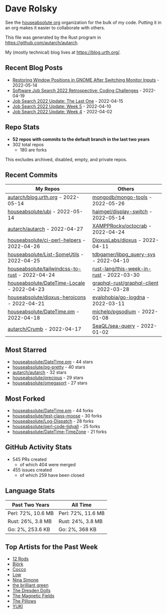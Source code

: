 
# Dave Rolsky

See the [houseabsolute org](/houseabsolute) organization for the bulk of my
code. Putting it in an org makes it easier to collaborate with others.

This file was generated by the Rust program in
https://github.com/autarch/autarch.

My (mostly technical) blog lives at https://blog.urth.org/.

## Recent Blog Posts

- [Restoring Window Positions in GNOME After Switching Monitor Inputs](https://blog.urth.org/2022/05/14/restoring-window-positions-in-gnome-after-switching-monitor-inputs/) - 2022-05-14
- [Software Job Search 2022 Retrospective: Coding Challenges](https://blog.urth.org/2022/04/19/software-job-search-2022-retrospective-coding-challenges/) - 2022-04-19
- [Job Search 2022 Update: The Last One](https://blog.urth.org/2022/04/15/job-search-2022-update-the-last-one/) - 2022-04-15
- [Job Search 2022 Update: Week 5](https://blog.urth.org/2022/04/10/job-search-2022-update-week-5/) - 2022-04-10
- [Job Search 2022 Update: Week 4](https://blog.urth.org/2022/04/02/job-search-2022-update-week-4/) - 2022-04-02


## Repo Stats
- **52 repos with commits to the default branch in the last two years**
- 302 total repos
  - 180 are forks

This excludes archived, disabled, empty, and private repos.

## Recent Commits
| My Repos | Others |
|----------|--------|
| [autarch/blog.urth.org](https://github.com/autarch/blog.urth.org) - 2022-05-14              | [mongodb/mongo-tools](https://github.com/mongodb/mongo-tools) - 2022-05-26                |
| [houseabsolute/ubi](https://github.com/houseabsolute/ubi) - 2022-05-14              | [haimgel/display-switch](https://github.com/haimgel/display-switch) - 2022-05-14                |
| [autarch/autarch](https://github.com/autarch/autarch) - 2022-04-27              | [XAMPPRocky/octocrab](https://github.com/XAMPPRocky/octocrab) - 2022-04-24                |
| [houseabsolute/ci-perl-helpers](https://github.com/houseabsolute/ci-perl-helpers) - 2022-04-26              | [DioxusLabs/dioxus](https://github.com/DioxusLabs/dioxus) - 2022-04-11                |
| [houseabsolute/List-SomeUtils](https://github.com/houseabsolute/List-SomeUtils) - 2022-04-25              | [tdbgamer/libpg_query-sys](https://github.com/tdbgamer/libpg_query-sys) - 2022-04-10                |
| [houseabsolute/tailwindcss-to-rust](https://github.com/houseabsolute/tailwindcss-to-rust) - 2022-04-24              | [rust-lang/this-week-in-rust](https://github.com/rust-lang/this-week-in-rust) - 2022-03-30                |
| [houseabsolute/DateTime-Locale](https://github.com/houseabsolute/DateTime-Locale) - 2022-04-23              | [graphql-rust/graphql-client](https://github.com/graphql-rust/graphql-client) - 2022-03-28                |
| [houseabsolute/dioxus-heroicons](https://github.com/houseabsolute/dioxus-heroicons) - 2022-04-21              | [evalphobia/go-logdna](https://github.com/evalphobia/go-logdna) - 2022-03-11                |
| [houseabsolute/DateTime.pm](https://github.com/houseabsolute/DateTime.pm) - 2022-04-18              | [michelp/pgsodium](https://github.com/michelp/pgsodium) - 2022-01-08                |
| [autarch/Crumb](https://github.com/autarch/Crumb) - 2022-04-17              | [SeaQL/sea-query](https://github.com/SeaQL/sea-query) - 2022-01-02                |


## Most Starred
- [houseabsolute/DateTime.pm](https://github.com/houseabsolute/DateTime.pm) - 44 stars
- [houseabsolute/pg-pretty](https://github.com/houseabsolute/pg-pretty) - 40 stars
- [autarch/autarch](https://github.com/autarch/autarch) - 32 stars
- [houseabsolute/precious](https://github.com/houseabsolute/precious) - 29 stars
- [houseabsolute/omegasort](https://github.com/houseabsolute/omegasort) - 27 stars


## Most Forked
- [houseabsolute/DateTime.pm](https://github.com/houseabsolute/DateTime.pm) - 44 forks
- [houseabsolute/test-class-moose](https://github.com/houseabsolute/test-class-moose) - 30 forks
- [houseabsolute/Log-Dispatch](https://github.com/houseabsolute/Log-Dispatch) - 28 forks
- [houseabsolute/perl-code-tidyall](https://github.com/houseabsolute/perl-code-tidyall) - 25 forks
- [houseabsolute/DateTime-TimeZone](https://github.com/houseabsolute/DateTime-TimeZone) - 21 forks


## GitHub Activity Stats
- 545 PRs created
  - of which 404 were merged
- 455 issues created
  - of which 259 have been closed

## Language Stats
| Past Two Years        | All Time                |
|-----------------------|-------------------------|
| Perl: 72%, 10.6 MB              | Perl: 72%, 11.6 MB                |
| Rust: 26%, 3.8 MB              | Rust: 24%, 3.8 MB                |
| Go: 2%, 253.6 KB              | Go: 2%, 368 KB                |


## Top Artists for the Past Week
* [12 Rods](https://musicbrainz.org/artist/6b69ad23-4b6d-4d58-8818-ff00b4e1b024)
* [Björk](https://musicbrainz.org/artist/87c5dedd-371d-4a53-9f7f-80522fb7f3cb)
* [Cocco](https://musicbrainz.org/artist/7f28f385-a591-4f66-80ea-a81a0f2abb54)
* [Low](https://musicbrainz.org/artist/92de643f-fa8f-4e68-b627-4376711b7b33)
* [Nina Simone](https://musicbrainz.org/artist/2944824d-4c26-476f-a981-be849081942f)
* [the brilliant green](https://musicbrainz.org/artist/768ecb0b-bcc8-4c99-9f2d-54a13f33c5f6)
* [The Dresden Dolls](https://musicbrainz.org/artist/107c7983-0728-46ea-8550-77e698adf690)
* [The Magnetic Fields](https://musicbrainz.org/artist/3ff72a59-f39d-411d-9f93-2d4a86413013)
* [The Pillows](https://musicbrainz.org/search?query=The%20Pillows&amp;type=artist&amp;method=indexed)
* [YUKI](https://musicbrainz.org/artist/379866cd-980d-4d20-81f2-37986fd766fc)

